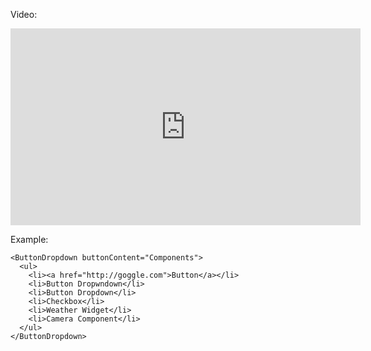 Video:
<iframe width="560" height="315" src="https://www.youtube.com/embed/Ijg9JYzHMAY" frameborder="0" allowfullscreen></iframe>

Example:
```example
<ButtonDropdown buttonContent="Components">
  <ul>
    <li><a href="http://goggle.com">Button</a></li>
    <li>Button Dropwndown</li>
    <li>Button Dropdown</li>
    <li>Checkbox</li>
    <li>Weather Widget</li>
    <li>Camera Component</li>
  </ul>
</ButtonDropdown>
```
